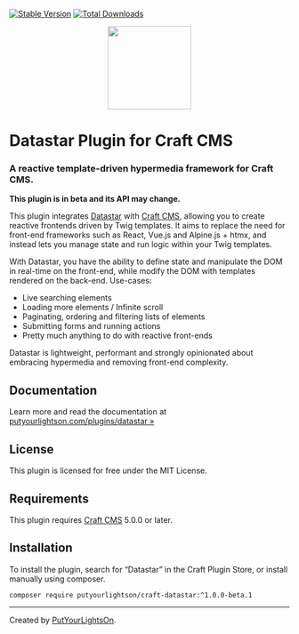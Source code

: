 [![Stable Version](https://img.shields.io/packagist/v/putyourlightson/craft-datastar?label=stable)]((https://packagist.org/packages/putyourlightson/craft-datastar))
[![Total Downloads](https://img.shields.io/packagist/dt/putyourlightson/craft-datastar)](https://packagist.org/packages/putyourlightson/craft-datastar)

<p align="center"><img width="150" src="https://putyourlightson.com/assets/logos/datastar.svg"></p>

# Datastar Plugin for Craft CMS

### A reactive template-driven hypermedia framework for Craft CMS.

**This plugin is in beta and its API may change.**

This plugin integrates [Datastar](https://data-star.dev/) with [Craft CMS](https://craftcms.com/), allowing you to create reactive frontends driven by Twig templates. It aims to replace the need for front-end frameworks such as React, Vue.js and Alpine.js + htmx, and instead lets you manage state and run logic within your Twig templates.

With Datastar, you have the ability to define state and manipulate the DOM in real-time on the front-end, while modify the DOM with templates rendered on the back-end. Use-cases:

- Live searching elements
- Loading more elements / Infinite scroll
- Paginating, ordering and filtering lists of elements
- Submitting forms and running actions
- Pretty much anything to do with reactive front-ends

Datastar is lightweight, performant and strongly opinionated about embracing hypermedia and removing front-end complexity.

## Documentation

Learn more and read the documentation at [putyourlightson.com/plugins/datastar »](https://putyourlightson.com/plugins/datastar)

## License

This plugin is licensed for free under the MIT License.

## Requirements

This plugin requires [Craft CMS](https://craftcms.com/) 5.0.0 or later.

## Installation

To install the plugin, search for “Datastar” in the Craft Plugin Store, or install manually using composer.

```shell
composer require putyourlightson/craft-datastar:^1.0.0-beta.1
```

---

Created by [PutYourLightsOn](https://putyourlightson.com/).
